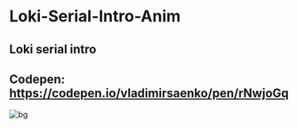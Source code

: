 # Loki-Serial-Intro-Anim

## Loki serial intro

## Codepen: https://codepen.io/vladimirsaenko/pen/rNwjoGq

![bg](https://user-images.githubusercontent.com/56477695/148428140-cc314fa0-370d-42b3-80b8-a679790e6471.png)
